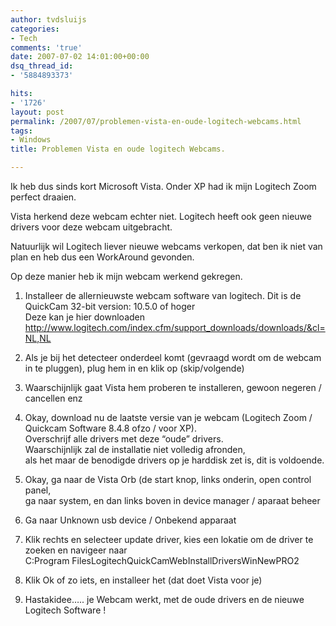 ```yaml
---
author: tvdsluijs
categories:
- Tech
comments: 'true'
date: 2007-07-02 14:01:00+00:00
dsq_thread_id:
- '5884893373'

hits:
- '1726'
layout: post
permalink: /2007/07/problemen-vista-en-oude-logitech-webcams.html
tags:
- Windows
title: Problemen Vista en oude logitech Webcams.

---
```

Ik heb dus sinds kort Microsoft Vista. Onder XP had ik mijn Logitech Zoom perfect draaien.

Vista herkend deze webcam echter niet. Logitech heeft ook geen nieuwe drivers voor deze webcam uitgebracht.

Natuurlijk wil Logitech liever nieuwe webcams verkopen, dat ben ik niet van plan en heb dus een WorkAround gevonden.

Op deze manier heb ik mijn webcam werkend gekregen.

1. Installeer de allernieuwste webcam software van logitech. Dit is de QuickCam 32-bit version: 10.5.0 of hoger    
Deze kan je hier downloaden <http://www.logitech.com/index.cfm/support_downloads/downloads/&cl=NL,NL>

2. Als je bij het detecteer onderdeel komt (gevraagd wordt om de webcam in te pluggen), plug hem in en klik op (skip/volgende)

3. Waarschijnlijk gaat Vista hem proberen te installeren, gewoon negeren / cancellen enz

4. Okay, download nu de laatste versie van je webcam (Logitech Zoom / Quickcam Software 8.4.8 ofzo / voor XP).     
Overschrijf alle drivers met deze “oude” drivers.     
Waarschijnlijk zal de installatie niet volledig afronden,     
als het maar de benodigde drivers op je harddisk zet is, dit is voldoende.

5. Okay, ga naar de Vista Orb (de start knop, links onderin, open control panel,     
ga naar system, en dan links boven in device manager / aparaat beheer

6. Ga naar Unknown usb device / Onbekend apparaat

7. Klik rechts en selecteer update driver, kies een lokatie om de driver te zoeken en navigeer naar    
C:Program FilesLogitechQuickCamWebInstallDriversWinNewPRO2

8. Klik Ok of zo iets, en installeer het (dat doet Vista voor je)

9. Hastakidee….. je Webcam werkt, met de oude drivers en de nieuwe Logitech Software !